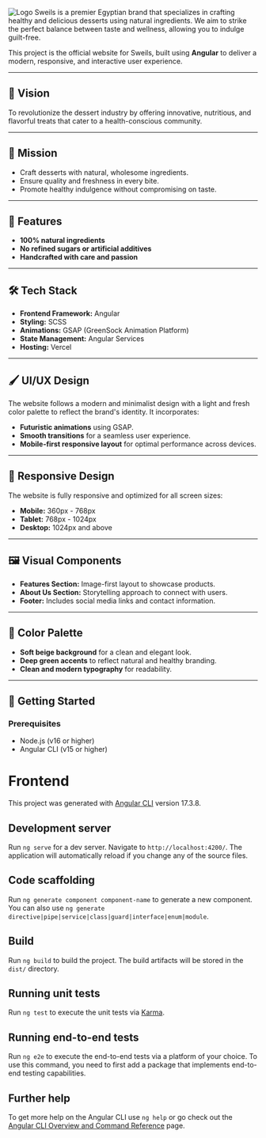 ![Logo](https://github.com/user-attachments/assets/3a8f53a1-9595-4f3d-af6f-eb2df9cb9af3)
Sweils is a premier Egyptian brand that specializes in crafting healthy and delicious desserts using natural ingredients. We aim to strike the perfect balance between taste and wellness, allowing you to indulge guilt-free.  

This project is the official website for Sweils, built using **Angular** to deliver a modern, responsive, and interactive user experience.  

---

## 🎯 Vision  
To revolutionize the dessert industry by offering innovative, nutritious, and flavorful treats that cater to a health-conscious community.  

---

## 🌱 Mission  
- Craft desserts with natural, wholesome ingredients.  
- Ensure quality and freshness in every bite.  
- Promote healthy indulgence without compromising on taste.  

---

## 🚀 Features  
- **100% natural ingredients**  
- **No refined sugars or artificial additives**  
- **Handcrafted with care and passion**  

---

## 🛠️ Tech Stack  
- **Frontend Framework:** Angular  
- **Styling:** SCSS  
- **Animations:** GSAP (GreenSock Animation Platform)  
- **State Management:** Angular Services  
- **Hosting:** Vercel  

---

## 🖌️ UI/UX Design  
The website follows a modern and minimalist design with a light and fresh color palette to reflect the brand's identity. It incorporates:  
- **Futuristic animations** using GSAP.  
- **Smooth transitions** for a seamless user experience.  
- **Mobile-first responsive layout** for optimal performance across devices.  

---

## 📱 Responsive Design  
The website is fully responsive and optimized for all screen sizes:  
- **Mobile:** 360px - 768px  
- **Tablet:** 768px - 1024px  
- **Desktop:** 1024px and above  

---

## 🖼️ Visual Components  
- **Features Section:** Image-first layout to showcase products.  
- **About Us Section:** Storytelling approach to connect with users.  
- **Footer:** Includes social media links and contact information.  

---

## 🎨 Color Palette  
- **Soft beige background** for a clean and elegant look.  
- **Deep green accents** to reflect natural and healthy branding.  
- **Clean and modern typography** for readability.  

---

## 🚀 Getting Started  

### Prerequisites  
- Node.js (v16 or higher)  
- Angular CLI (v15 or higher)  

# Frontend

This project was generated with [Angular CLI](https://github.com/angular/angular-cli) version 17.3.8.

## Development server

Run `ng serve` for a dev server. Navigate to `http://localhost:4200/`. The application will automatically reload if you change any of the source files.

## Code scaffolding

Run `ng generate component component-name` to generate a new component. You can also use `ng generate directive|pipe|service|class|guard|interface|enum|module`.

## Build

Run `ng build` to build the project. The build artifacts will be stored in the `dist/` directory.

## Running unit tests

Run `ng test` to execute the unit tests via [Karma](https://karma-runner.github.io).

## Running end-to-end tests

Run `ng e2e` to execute the end-to-end tests via a platform of your choice. To use this command, you need to first add a package that implements end-to-end testing capabilities.

## Further help

To get more help on the Angular CLI use `ng help` or go check out the [Angular CLI Overview and Command Reference](https://angular.io/cli) page.

